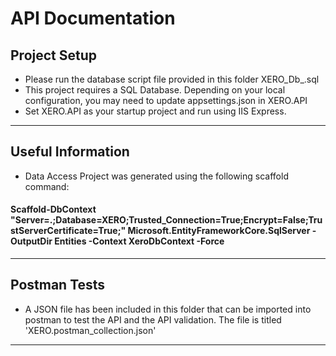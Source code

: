 # API Documentation

## Project Setup
- Please run the database script file provided in this folder XERO_Db_.sql
- This project requires a SQL Database. Depending on your local configuration, you may need to update appsettings.json in XERO.API
- Set XERO.API as your startup project and run using IIS Express.

---

## Useful Information
- Data Access Project was generated using the following scaffold command:
#### Scaffold-DbContext "Server=.;Database=XERO;Trusted_Connection=True;Encrypt=False;TrustServerCertificate=True;" Microsoft.EntityFrameworkCore.SqlServer -OutputDir Entities -Context XeroDbContext -Force


---
## Postman Tests
- A JSON file has been included in this folder that can be imported into postman to test the API and the API validation.  The file is titled 'XERO.postman_collection.json'
---